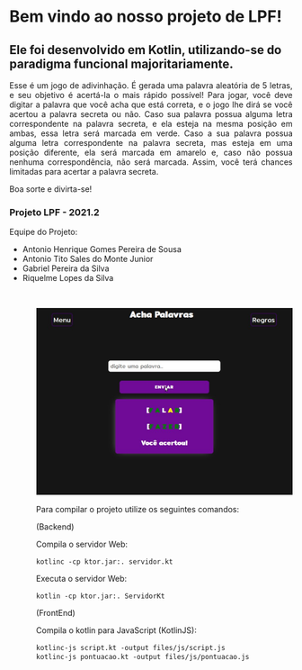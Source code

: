 # Bem vindo ao nosso projeto de LPF! 
## Ele foi desenvolvido em Kotlin, utilizando-se do paradigma funcional majoritariamente.

<p align="justify">Esse é um jogo de adivinhação. É gerada uma palavra aleatória de 5 letras, e seu objetivo é acertá-la o mais rápido possível! Para jogar, você deve digitar a palavra que você acha que está correta, e o jogo lhe dirá se você acertou a palavra secreta ou não. Caso sua palavra possua alguma letra correspondente na palavra secreta, e ela esteja na mesma posição em ambas, essa letra será marcada em verde. Caso a sua palavra possua alguma letra correspondente na palavra secreta, mas esteja em uma posição diferente, ela
será marcada em amarelo e, caso não possua nenhuma correspondência, não será marcada. Assim, você terá chances limitadas para acertar a palavra secreta.</p>

Boa sorte e divirta-se!

<h3>Projeto LPF - 2021.2</h3>

<span> Equipe do Projeto: </span>
<ul>
    <li>Antonio Henrique Gomes Pereira de Sousa</li>
    <li>Antonio Tito Sales do Monte  Junior</li>
    <li>Gabriel Pereira da Silva</li>
    <li>Riquelme Lopes da Silva</li>
<ul><br>

![PRINT DA APLICAÇÃO:](print.jpeg)

Para compilar o projeto utilize os seguintes comandos:

(Backend)

Compila o servidor Web:
```
kotlinc -cp ktor.jar:. servidor.kt
```

Executa o servidor Web:
```
kotlin -cp ktor.jar:. ServidorKt
```

(FrontEnd)

Compila o kotlin para JavaScript (KotlinJS):
```
kotlinc-js script.kt -output files/js/script.js
kotlinc-js pontuacao.kt -output files/js/pontuacao.js
```
